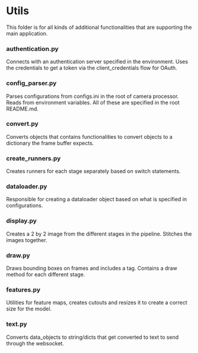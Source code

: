 # Utils

This folder is for all kinds of additional functionalities that are supporting the main application.

### authentication.py
Connects with an authentication server specified in the environment. Uses the credentials to get a token via the client_credentials flow for OAuth.

### config_parser.py
Parses configurations from configs.ini in the root of camera processor. Reads from environment variables. All of these are specified in the root README.md.

### convert.py
Converts objects that contains functionalities to convert objects to a dictionary the frame buffer expects.

### create_runners.py
Creates runners for each stage separately based on switch statements.

### dataloader.py
Responsible for creating a dataloader object based on what is specified in configurations.

### display.py
Creates a 2 by 2 image from the different stages in the pipeline. Stitches the images together.

### draw.py
Draws bounding boxes on frames and includes a tag. Contains a draw method for each different stage.

### features.py
Utilities for feature maps, creates cutouts and resizes it to create a correct size for the model.

### text.py
Converts data_objects to string/dicts that get converted to text to send through the websocket.